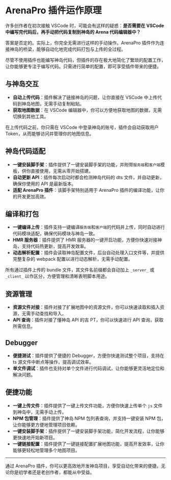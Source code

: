 # ArenaPro 插件运作原理

许多创作者在初次接触 VSCode 时，可能会有这样的疑惑：**是否需要在 VSCode 中编写完代码后，再手动把代码复制到神岛的 Arena 代码编辑器中？**

答案是否定的。实际上，你完全无需进行这样的手动操作。ArenaPro 插件作为连接神岛的桥梁，能够自动化地完成代码打包与上传的全过程。


尽管不使用插件也能编写神岛代码，但插件的存在极大地简化了繁琐的配置工作，让你能够更专注于编写代码。只需进行简单的配置，即可享受插件带来的便捷。

## 与神岛交互

- **自动上传代码**：插件解决了链接神岛的问题，让你直接在 VSCode 中上传代码到神岛地图，无需手动复制粘贴。
- **获取地图数据**：在 VSCode 编辑器中，你可以方便地获取地图的数据，无需切换到其他工具。

在上传代码之前，你只需在 VSCode 中登录神岛的账号，插件会自动获取用户 Token，从而能够访问并管理你的地图信息。

## 神岛代码适配

- **一键安装脚手架**：插件提供了一键安装脚手架的功能，并附带`服务端`和`客户端`模板，供你直接使用，无需从零开始搭建。
- **自动更新 API**：插件每次启动时都会检测神岛代码的 dts 文件，并自动更新，确保你使用的 API 是最新版本。
- **适配 ArenaPro 插件**：该脚手架特别适用于 ArenaPro 插件的编译功能，让你的开发更加高效。

## 编译和打包

- **一键编译上传**：插件支持一键编译`服务端`和`客户端`的代码并上传，同时自动进行代码模块适配，确保代码模块与神岛一致。
- **HMR 服务器**：插件提供了 HMR 服务器的一键开启功能，方便你快速对接神岛，支持代码热更新，提高开发效率。
- **动态解析配置**：插件会读取神岛配置文件，后台自动处理入口文件等，并提供完整复杂的 webpack 配置以进行动态解析，无需手动配置。

所有通过插件上传的 bundle 文件，其文件名前缀都会自动加上 `_server_` 或 `_client_` 以作区分，方便管理和清晰表明脚本用途。

## 资源管理

- **资源文件对接**：插件对接了扩展地图中的资源文件，你可以快速读取和插入资源，无需手动查找和导入。
- **API 查询**：插件对接了懂神岛 API 的吉 PT，你可以快速进行 API 查询，获取所需信息。

## Debugger

- **便捷测试**：插件提供了便捷的 Debugger，方便你快速测试整个项目，支持在 ts 源文件中断点等操作，提高调试效率。
- **单文件调试**：插件也支持对单个文件进行代码调试，让你能够更灵活地定位和解决问题。

## 便捷功能

- **一键上传文件**：插件提供了一键上传文件功能，方便你快速上传单个 `js` 文件到神岛中，无需手动上传。
- **NPM 包管理**：插件提供了神岛 NPM 包列表查询，并支持一键安装 NPM 包，让你能够更方便地管理项目依赖。
- **一键安装脚手架**：插件提供了一键安装脚手架功能，简化开发流程，让你能够更快速地开始新项目。
- **一键链接配置**：插件提供了一键链接配置扩展地图功能，提高开发效率，让你能够更轻松地管理多个地图项目。

---

通过 ArenaPro 插件，你可以更高效地开发神岛项目，享受自动化带来的便捷。无论你是初学者还是老创作者，都能从中受益。